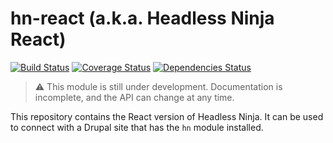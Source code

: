 # hn-react (a.k.a. Headless Ninja React)

[![Build Status](https://travis-ci.org/burst-digital/hn-react.svg?branch=master)](https://travis-ci.org/burst-digital/hn-react)
[![Coverage Status](https://coveralls.io/repos/github/burst-digital/hn-react/badge.svg?branch=master)](https://coveralls.io/github/burst-digital/hn-react?branch=master)
[![Dependencies Status](https://david-dm.org/burst-digital/hn-react/status.svg)](https://david-dm.org/burst-digital/hn-react)

> ⚠ This module is still under development. Documentation is incomplete, and the API can change at any time.

This repository contains the React version of Headless Ninja. It can be used to connect with a Drupal site that has the `hn` module installed.
